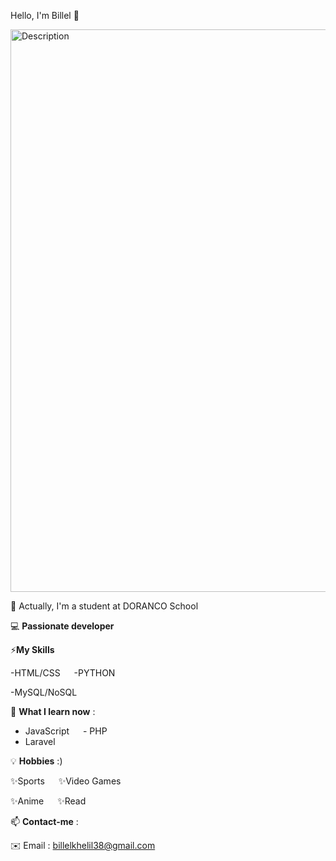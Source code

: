   Hello, I'm  Billel 👋


<img src="https://i.gifer.com/NdRT.gif" alt="Description" width="900">


🔭 Actually, I'm a student at DORANCO School

💻 **Passionate developer** 


⚡**My Skills** 

-HTML/CSS &emsp;    -PYTHON

-MySQL/NoSQL &emsp;  


🌱 **What I learn now** :

- JavaScript &emsp; - PHP
- Laravel

💡 **Hobbies** :)

✨Sports   &emsp; ✨Video Games

✨Anime &emsp; ✨Read


📫 **Contact-me** :

✉️ Email : billelkhelil38@gmail.com
